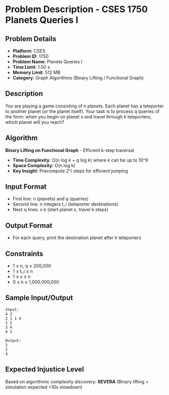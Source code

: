 # Problem Description - CSES 1750 Planets Queries I

## Problem Details
- **Platform**: CSES
- **Problem ID**: 1750
- **Problem Name**: Planets Queries I
- **Time Limit**: 1.00 s
- **Memory Limit**: 512 MB
- **Category**: Graph Algorithms (Binary Lifting / Functional Graph)

## Description
You are playing a game consisting of n planets. Each planet has a teleporter to another planet (or the planet itself).
Your task is to process q queries of the form: when you begin on planet x and travel through k teleporters, which planet will you reach?

## Algorithm
**Binary Lifting on Functional Graph** - Efficient k-step traversal
- **Time Complexity**: O(n log k + q log k) where k can be up to 10^9
- **Space Complexity**: O(n log k)
- **Key Insight**: Precompute 2^i steps for efficient jumping

## Input Format
- First line: n (planets) and q (queries)
- Second line: n integers t_i (teleporter destinations)
- Next q lines: x k (start planet x, travel k steps)

## Output Format
- For each query, print the destination planet after k teleporters

## Constraints
- 1 ≤ n, q ≤ 200,000
- 1 ≤ t_i ≤ n
- 1 ≤ x ≤ n
- 0 ≤ k ≤ 1,000,000,000

## Sample Input/Output
```
Input:
4 3
2 1 1 4
1 2
3 4
4 1

Output:
1
2
4
```

## Expected Injustice Level
Based on algorithmic complexity discovery: **SEVERA** (Binary lifting + simulation expected >10x slowdown)